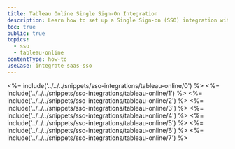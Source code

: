 ```yaml
---
title: Tableau Online Single Sign-On Integration
description: Learn how to set up a Single Sign-on (SSO) integration with Tableau Online and Auth0.
toc: true
public: true
topics:
  - sso
  - tableau-online
contentType: how-to
useCase: integrate-saas-sso
---
```

<%= include('../../../snippets/sso-integrations/tableau-online/0') %> 
<%= include('../../../snippets/sso-integrations/tableau-online/1') %> 
<%= include('../../../snippets/sso-integrations/tableau-online/2') %> 
<%= include('../../../snippets/sso-integrations/tableau-online/3') %> 
<%= include('../../../snippets/sso-integrations/tableau-online/4') %> 
<%= include('../../../snippets/sso-integrations/tableau-online/5') %> 
<%= include('../../../snippets/sso-integrations/tableau-online/6') %>
<%= include('../../../snippets/sso-integrations/tableau-online/7') %>
